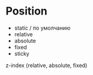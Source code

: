 # Position

- static / по умолчанию 
- relative
- absolute
- fixed
- sticky

z-index (relative, absolute, fixed)

